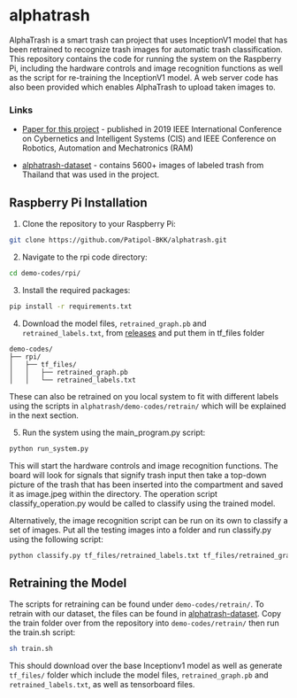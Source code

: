 # alphatrash

AlphaTrash is a smart trash can project that uses InceptionV1 model that has been retrained to recognize trash images for automatic trash classification. This repository contains the code for running the system on the Raspberry Pi, including the hardware controls and image recognition functions as well as the script for re-training the InceptionV1 model. A web server code has also been provided which enables AlphaTrash to upload taken images to.

### Links

- [Paper for this project](https://ieeexplore.ieee.org/document/9095775) - published in 2019 IEEE International Conference on Cybernetics and Intelligent Systems (CIS) and IEEE Conference on Robotics, Automation and Mechatronics (RAM)

- [alphatrash-dataset](https://github.com/Patipol-BKK/alphatrash-dataset) - contains 5600+ images of labeled trash from Thailand that was used in the project.

## Raspberry Pi Installation

1. Clone the repository to your Raspberry Pi:

```bash
git clone https://github.com/Patipol-BKK/alphatrash.git
```

2. Navigate to the rpi code directory:
```bash
cd demo-codes/rpi/
```

3. Install the required packages:

```bash
pip install -r requirements.txt
```

4. Download the model files, `retrained_graph.pb` and `retrained_labels.txt`, from [releases](https://github.com/Patipol-BKK/alphatrash/releases) and put them in tf_files folder
```
demo-codes/
├── rpi/
│   ├── tf_files/
│   │   ├── retrained_graph.pb
│   │   └── retrained_labels.txt
```
These can also be retrained on you local system to fit with different labels using the scripts in `alphatrash/demo-codes/retrain/` which will be explained in the next section.

5. Run the system using the main_program.py script:

```bash
python run_system.py
```

This will start the hardware controls and image recognition functions. The board will look for signals that signify trash input then take a top-down picture of the trash that has been inserted into the compartment and saved it as image.jpeg within the directory. The operation script classify_operation.py would be called to classify using the trained model.

Alternatively, the image recognition script can be run on its own to classify a set of images. Put all the testing images into a folder and run classify.py using the following script:
```bash
python classify.py tf_files/retrained_labels.txt tf_files/retrained_graph.pb path/to/testing_images_folder
```

## Retraining the Model
The scripts for retraining can be found under `demo-codes/retrain/`. To retrain with our dataset, the files can be found in [alphatrash-dataset](https://github.com/Patipol-BKK/alphatrash-dataset). Copy the train folder over from the repository into `demo-codes/retrain/` then run the train.sh script:

```bash
sh train.sh
```
This should download over the base Inceptionv1 model as well as generate `tf_files/` folder which include the model files, `retrained_graph.pb` and `retrained_labels.txt`, as well as tensorboard files.
